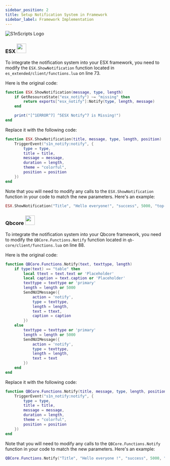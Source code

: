 ```yaml
---
sidebar_position: 2
title: Setup Notification System in Framework
sidebar_label: Framework Implementation
---
```


![S1nScripts Logo](https://forum.cfx.re/uploads/default/original/4X/7/1/8/718c6f28a9b5ab0dc33bf79288bcb418e7684326.jpeg)

### ESX <img src="https://esx.s3.fr-par.scw.cloud/blanc-800x800.png" width="30">

To integrate the notification system into your ESX framework, you need to modify the `ESX.ShowNotification` function located in `es_extended/client/functions.lua` on line 73. 

Here is the original code:

```lua
function ESX.ShowNotification(message, type, length)
    if GetResourceState("esx_notify") ~= "missing" then
        return exports["esx_notify"]:Notify(type, length, message)
    end

    print("[^1ERROR^7] ^5ESX Notify^7 is Missing!")
end
```
Replace it with the following code:
```lua
function ESX.ShowNotification(title, message, type, length, position)
    TriggerEvent("s1n_notify:notify", {
        type = type,
        title = title,
        message = message,
        duration = length,
        theme = "colorful",
        position = position
    })
end
```
Note that you will need to modify any calls to the `ESX.ShowNotification` function in your code to match the new parameters. Here's an example:
```lua
ESX.ShowNotification("Title", "Hello everyone!", "success", 5000, "top-right")
```

### Qbcore <img src="https://www.gitbook.com/cdn-cgi/image/width=256,dpr=2,height=40,fit=contain,format=auto/https%3A%2F%2F1645475769-files.gitbook.io%2F~%2Ffiles%2Fv0%2Fb%2Fgitbook-x-prod.appspot.com%2Fo%2Fspaces%252FBTxg66Z0GQkOQS46Nzn3%252Flogo%252F2VUg8eCqX2nybWhxImyU%252FLogotype%2520-%2520Display%2520Picture%2520-%2520Stylized%2520-%2520Red.png%3Falt%3Dmedia%26token%3Df2dea7ab-8c44-41a5-ad45-6b0fd8f6248e" width="30">


To integrate the notification system into your Qbcore framework, you need to modify the `QBCore.Functions.Notify` function located in `qb-core/client/functions.lua` on line 88. 

Here is the original code:

```lua
function QBCore.Functions.Notify(text, texttype, length)
    if type(text) == "table" then
        local ttext = text.text or 'Placeholder'
        local caption = text.caption or 'Placeholder'
        texttype = texttype or 'primary'
        length = length or 5000
        SendNUIMessage({
            action = 'notify',
            type = texttype,
            length = length,
            text = ttext,
            caption = caption
        })
    else
        texttype = texttype or 'primary'
        length = length or 5000
        SendNUIMessage({
            action = 'notify',
            type = texttype,
            length = length,
            text = text
        })
    end
end
```
Replace it with the following code:
```lua
function QBCore.Functions.Notify(title, message, type, length, position)
    TriggerEvent("s1n_notify:notify", { 
        type = type, 
        title = title, 
        message = message, 
        duration = length, 
        theme = "colorful", 
        position = position
    })
end
```
Note that you will need to modify any calls to the `QBCore.Functions.Notify` function in your code to match the new parameters. Here's an example:
```lua
QBCore.Functions.Notify("Title", "Hello everyone !", "success", 5000, "top-right")
```
